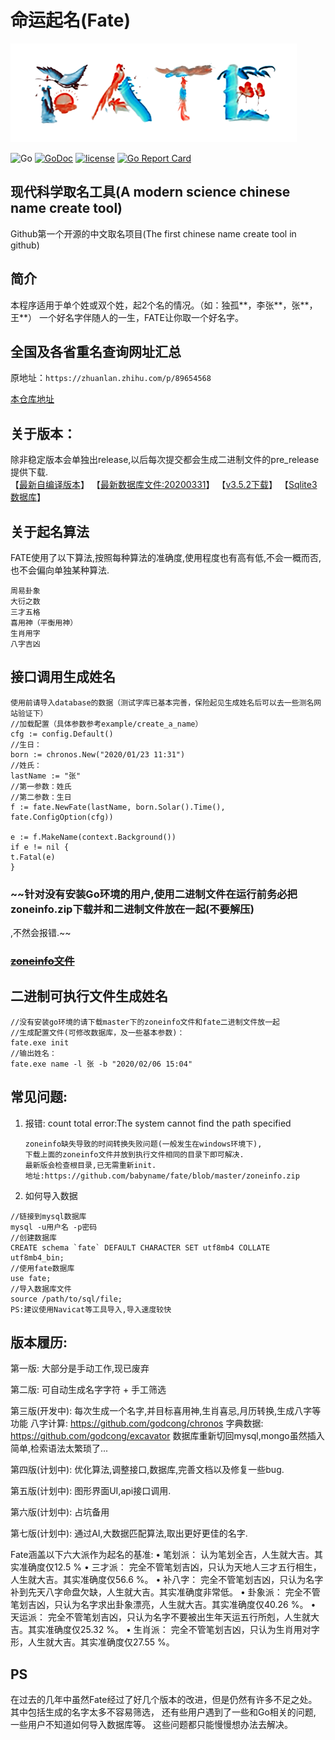 # 命运起名(Fate)

![FATE](docs/fate.png)

![Go](https://github.com/babyname/fate/workflows/Go/badge.svg)
[![GoDoc](https://godoc.org/github.com/babyname/fate?status.svg)](http://godoc.org/github.com/babyname/fate)
[![license](https://img.shields.io/github/license/babyname/fate.svg)](https://github.com/babyname/fate/blob/master/LICENSE)
[![Go Report Card](https://goreportcard.com/badge/github.com/babyname/fate)](https://goreportcard.com/report/github.com/babyname/fate)

## 现代科学取名工具(A modern science chinese name create tool)

Github第一个开源的中文取名项目(The first chinese name create tool in github)

## 简介 ##

本程序适用于单个姓或双个姓，起2个名的情况。（如：独孤**，李张**，张**，王**）
一个好名字伴随人的一生，FATE让你取一个好名字。

## 全国及各省重名查询网址汇总

原地址：`https://zhuanlan.zhihu.com/p/89654568`

[本仓库地址](./docs/chinese_name_query.md)

## 关于版本：

除非稳定版本会单独出release,以后每次提交都会生成二进制文件的pre_release提供下载.  
【[最新自编译版本](https://github.com/babyname/fate/releases/tag/auto_build)】
【[最新数据库文件:20200331](https://github.com/babyname/fate/releases/download/v3.5.1/fate_db_200331.7z)】
【[v3.5.2下载](https://github.com/babyname/fate/releases/tag/v3.5.2)】
【[Sqlite3数据库](https://github.com/babyname/fate/releases/download/auto_build/fate_sqlite3_database.zip)】

## 关于起名算法 ##

FATE使用了以下算法,按照每种算法的准确度,使用程度也有高有低,不会一概而否,也不会偏向单独某种算法.

```
周易卦象
大衍之数
三才五格
喜用神（平衡用神）
生肖用字
八字吉凶
```

## 接口调用生成姓名 ##

```
使用前请导入database的数据（测试字库已基本完善，保险起见生成姓名后可以去一些测名网站验证下）
//加载配置（具体参数参考example/create_a_name）
cfg := config.Default()
//生日：
born := chronos.New("2020/01/23 11:31")
//姓氏：
lastName := "张"
//第一参数：姓氏
//第二参数：生日
f := fate.NewFate(lastName, born.Solar().Time(), fate.ConfigOption(cfg))

e := f.MakeName(context.Background())
if e != nil {
t.Fatal(e)
}
```

### ~~针对没有安装Go环境的用户,使用二进制文件在运行前务必把zoneinfo.zip下载并和二进制文件放在一起(不要解压)
,不然会报错.~~

### ~~[zoneinfo文件](https://github.com/babyname/fate/blob/master/zoneinfo.zip)~~

## 二进制可执行文件生成姓名 ##

```
//没有安装go环境的请下载master下的zoneinfo文件和fate二进制文件放一起
//生成配置文件(可修改数据库，及一些基本参数)：
fate.exe init
//输出姓名：
fate.exe name -l 张 -b "2020/02/06 15:04"
```

## 常见问题:

1. 报错: count total error:The system cannot find the path specified
   ```docs 
   zoneinfo缺失导致的时间转换失败问题(一般发生在windows环境下),
   下载上面的zoneinfo文件并放到执行文件相同的目录下即可解决.
   最新版会检查根目录,已无需重新init.
   地址:https://github.com/babyname/fate/blob/master/zoneinfo.zip
   ```

2. 如何导入数据

  ```docs   
  //链接到mysql数据库
  mysql -u用户名 -p密码
  //创建数据库
  CREATE schema `fate` DEFAULT CHARACTER SET utf8mb4 COLLATE utf8mb4_bin;
  //使用fate数据库
  use fate;
  //导入数据库文件
  source /path/to/sql/file;
PS:建议使用Navicat等工具导入,导入速度较快
```

## 版本履历:

第一版:
大部分是手动工作,现已废弃

第二版:
可自动生成名字字符 + 手工筛选

第三版(开发中):
每次生成一个名字,并目标喜用神,生肖喜忌,月历转换,生成八字等功能
八字计算: https://github.com/godcong/chronos
字典数据: https://github.com/godcong/excavator
数据库重新切回mysql,mongo虽然插入简单,检索语法太繁琐了...

第四版(计划中):
优化算法,调整接口,数据库,完善文档以及修复一些bug.

第五版(计划中):
图形界面UI,api接口调用.

第六版(计划中):
占坑备用

第七版(计划中):
通过AI,大数据匹配算法,取出更好更佳的名字.

Fate涵盖以下六大派作为起名的基准:
• 笔划派： 认为笔划全吉，人生就大吉。其实准确度仅12.5 %
• 三才派： 完全不管笔划吉凶，只认为天地人三才五行相生，人生就大吉。其实准确度仅56.6 %。
• 补八字： 完全不管笔划吉凶，只认为名字补到先天八字命盘欠缺，人生就大吉。其实准确度非常低。
• 卦象派： 完全不管笔划吉凶，只认为名字求出卦象漂亮，人生就大吉。其实准确度仅40.26 %。
• 天运派： 完全不管笔划吉凶，只认为名字不要被出生年天运五行所剋，人生就大吉。其实准确度仅25.32 %。
• 生肖派： 完全不管笔划吉凶，只认为生肖用对字形，人生就大吉。其实准确度仅27.55 %。

## PS ##

在过去的几年中虽然Fate经过了好几个版本的改进，但是仍然有许多不足之处。 其中包括生成的名字太多不容易筛选，
还有些用户遇到了一些和Go相关的问题, 一些用户不知道如何导入数据库等。 这些问题都只能慢慢想办法去解决。
